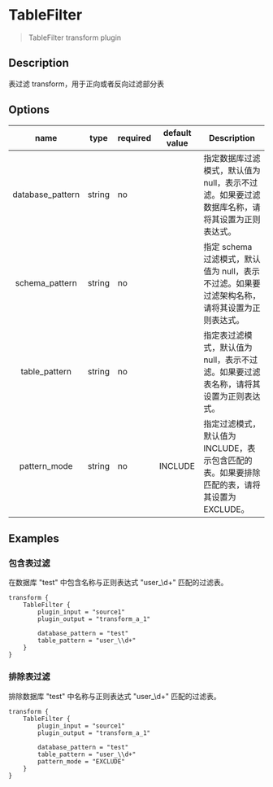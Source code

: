 # TableFilter

> TableFilter transform plugin

## Description

表过滤 transform，用于正向或者反向过滤部分表

## Options

|       name       | type   | required | default value | Description                                            |
|:----------------:|--------|----------|---------------|--------------------------------------------------------|
| database_pattern | string | no       |               | 指定数据库过滤模式，默认值为 null，表示不过滤。如果要过滤数据库名称，请将其设置为正则表达式。      |
|  schema_pattern  | string | no       |               | 指定 schema 过滤模式，默认值为 null，表示不过滤。如果要过滤架构名称，请将其设置为正则表达式。  |
|  table_pattern   | string | no       |               | 指定表过滤模式，默认值为 null，表示不过滤。如果要过滤表名称，请将其设置为正则表达式。          |
|   pattern_mode   | string | no       | INCLUDE       | 指定过滤模式，默认值为 INCLUDE，表示包含匹配的表。如果要排除匹配的表，请将其设置为 EXCLUDE。 |

## Examples

### 包含表过滤

在数据库 "test" 中包含名称与正则表达式 "user_\d+" 匹配的过滤表。

```hocon
transform {
    TableFilter {
        plugin_input = "source1"
        plugin_output = "transform_a_1"
    
        database_pattern = "test"
        table_pattern = "user_\\d+"
    }
}
```

### 排除表过滤

排除数据库 "test" 中名称与正则表达式 "user_\d+" 匹配的过滤表。

```hocon
transform {
    TableFilter {
        plugin_input = "source1"
        plugin_output = "transform_a_1"
    
        database_pattern = "test"
        table_pattern = "user_\\d+"
        pattern_mode = "EXCLUDE"
    }
}
```
